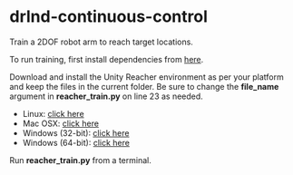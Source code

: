 # drlnd-continuous-control
Train a 2DOF robot arm to reach target locations.

To run training, first install dependencies from [here](https://github.com/udacity/deep-reinforcement-learning#dependencies).

Download and install the Unity Reacher environment as per your platform and keep the files in the current folder. Be sure to change the **file_name** argument in **reacher_train.py** on line 23 as needed.

* Linux: [click here](https://s3-us-west-1.amazonaws.com/udacity-drlnd/P2/Reacher/one_agent/Reacher_Linux.zip)
* Mac OSX: [click here](https://s3-us-west-1.amazonaws.com/udacity-drlnd/P2/Reacher/one_agent/Reacher.app.zip)
* Windows (32-bit): [click here](https://s3-us-west-1.amazonaws.com/udacity-drlnd/P2/Reacher/one_agent/Reacher_Windows_x86.zip)
* Windows (64-bit): [click here](https://s3-us-west-1.amazonaws.com/udacity-drlnd/P2/Reacher/one_agent/Reacher_Windows_x86_64.zip)

Run **reacher_train.py** from a terminal.
